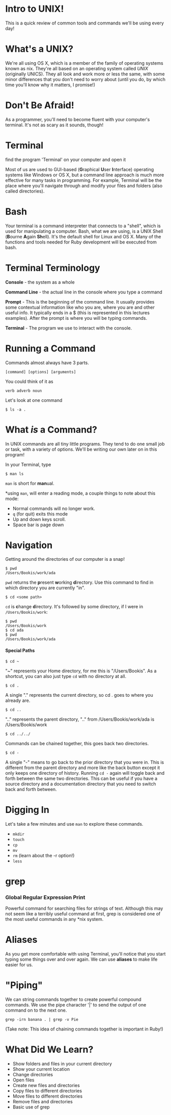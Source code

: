Intro to UNIX!
==============
This is a quick review of common tools and commands we'll be using every day!


What's a UNIX?
==============
We're all using OS X, which is a member of the family of operating systems known as nix. They're all based on an operating system called *UNIX* (originally UNICS). They all look and work more or less the same, with some minor differences that you don't need to worry about (until you do, by which time you'll know why it matters, I promise!)

Don't Be Afraid!
=====================
As a programmer, you'll need to become fluent with your computer's terminal. It's not as scary as it sounds, though!

Terminal
=====================

find the program 'Terminal' on your computer and open it

Most of us are used to GUI-based (<strong>G</strong>raphical **U**ser **I**nterface) operating systems like Windows or OS X, but a command line approach is much more effective for many tasks in programming. For example, Terminal will be the place where you'll navigate through and modify your files and folders (also called directories).

Bash
====
Your terminal is a command interpreter that connects to  a "shell", which is used for manipulating a computer. Bash, what we are using, is a UNIX Shell (<strong>B</strong>ourne **A**gain **Sh**ell). It's the default shell for Linux and OS X. Many of the functions and tools needed for Ruby development will be executed from bash.

Terminal Terminology
====================

**Console** - the system as a whole

**Command Line** - the actual line in the console where you type a command

**Prompt** - This is the beginning of the command line. It usually provides some contextual information like who you are, where you are and other useful info. It typically ends in a $ (this is represented in this lectures examples). After the prompt is where you will be typing commands.

**Terminal** - The program we use to interact with the console.

Running a Command
=================

Commands almost always have 3 parts.

```
[command] [options] [arguments]
```

You could think of it as

```
verb adverb noun
```

Let's look at one command

```
$ ls -a .
```

What *is* a Command?
====================

In UNIX commands are all tiny little programs. They tend to do one small job or task, with a variety of options. We'll be writing our own later on in this program!

In your Terminal, type

```
$ man ls
```
`man` is short for **man**ual.

\*using `man`, will enter a reading mode, a couple things to note about this mode:
- Normal commands will no longer work.
- `q` (for quit) exits this mode
- Up and down keys scroll.
- Space bar is page down

Navigation
==========
Getting around the directories of our computer is a snap!

```
$ pwd
/Users/Bookis/work/ada
```
`pwd` returns the **p**resent **w**orking **d**irectory. Use this command to find in which directory you are currently "in".

```
$ cd <some path>
```
`cd` is **c**hange **d**irectory. It's followed by some directory, if I were in `/Users/Bookis/work`:

```
$ pwd
/Users/Bookis/work
$ cd ada
$ pwd
/Users/Bookis/work/ada
```

#### Special Paths

```
$ cd ~
```
"~" represents your Home directory, for me this is "/Users/Bookis". As a shortcut, you can also just type `cd` with no directory at all.
```
$ cd .
```
A single "." represents the current directory, so cd . goes to where you already are.
```
$ cd ..
```
".." represents the parent directory, ".." from /Users/Bookis/work/ada is /Users/Bookis/work
```
$ cd ../../
```
Commands can be chained together, this goes back two directories.
```
$ cd -
```
A single "-" means to go back to the prior directory that you were in. This is different from the parent directory and more like the back button except it only keeps one directory of history. Running `cd -` again will toggle back and forth between the same two directories. This can be useful if you have a source directory and a documentation directory that you need to switch back and forth between.

Digging In
==========
Let's take a few minutes and use `man` to explore these commands.

+ `mkdir`
+ `touch`
+ `cp`
+ `mv`
+ `rm` (learn about the -r option!)
+ `less`

grep
====
### **G**lobal **R**egular **E**xpression **P**rint

Powerful command for searching files for strings of text. Although this may not seem like a terribly useful command at first, grep is considered one of the most useful commands in any *nix system.

Aliases
=======

As you get more comfortable with using Terminal, you'll notice that you start typing some things over and over again. We can use **aliases** to make life easier for us.


"Piping"
========

We can string commands together to create powerful compound commands. We use the pipe character '|' to send the output of one command on to the next one.

```
grep -irn banana . | grep -v Pie
```

(Take note: This idea of chaining commands together is important in Ruby!)

What Did We Learn?
==================
* Show folders and files in your current directory
* Show your current location
* Change directories
* Open files
* Create new files and directories
* Copy files to different directories
* Move files to different directories
* Remove files and directories
* Basic use of grep
